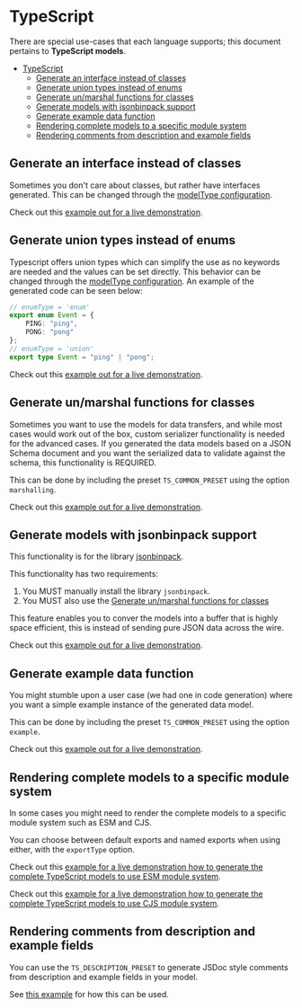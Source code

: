 # TypeScript

There are special use-cases that each language supports; this document pertains to **TypeScript models**.

<!-- toc is generated with GitHub Actions do not remove toc markers -->

<!-- toc -->

- [TypeScript](#typescript)
  - [Generate an interface instead of classes](#generate-an-interface-instead-of-classes)
  - [Generate union types instead of enums](#generate-union-types-instead-of-enums)
  - [Generate un/marshal functions for classes](#generate-unmarshal-functions-for-classes)
  - [Generate models with jsonbinpack support](#generate-models-with-jsonbinpack-support)
  - [Generate example data function](#generate-example-data-function)
  - [Rendering complete models to a specific module system](#rendering-complete-models-to-a-specific-module-system)
  - [Rendering comments from description and example fields](#rendering-comments-from-description-and-example-fields)

<!-- tocstop -->

## Generate an interface instead of classes

Sometimes you don't care about classes, but rather have interfaces generated. This can be changed through the [modelType configuration](https://github.com/asyncapi/modelina/blob/master/docs/generators.md#typescript).

Check out this [example out for a live demonstration](../../examples/typescript-interface).

## Generate union types instead of enums

Typescript offers union types which can simplify the use as no keywords are needed and the values can be set directly. This behavior can be changed through the [modelType configuration](https://github.com/asyncapi/modelina/blob/master/docs/generators.md#typescript). An example of the generated code can be seen below:

```ts
// enumType = 'enum'
export enum Event = {
    PING: "ping",
    PONG: "pong"
};
// enumType = 'union'
export type Event = "ping" | "pong";
```

Check out this [example out for a live demonstration](../../examples/typescript-enum-type).

## Generate un/marshal functions for classes

Sometimes you want to use the models for data transfers, and while most cases would work out of the box, custom serializer functionality is needed for the advanced cases. If you generated the data models based on a JSON Schema document and you want the serialized data to validate against the schema, this functionality is REQUIRED.

This can be done by including the preset `TS_COMMON_PRESET` using the option `marshalling`.

Check out this [example out for a live demonstration](../../examples/typescript-generate-marshalling).

## Generate models with jsonbinpack support

This functionality is for the library [jsonbinpack](https://github.com/sourcemeta/jsonbinpack).

This functionality has two requirements:
1. You MUST manually install the library `jsonbinpack`.
2. You MUST also use the [Generate un/marshal functions for classes](#generate-unmarshal-functions-for-classes)

This feature enables you to conver the models into a buffer that is highly space efficient, this is instead of sending pure JSON data across the wire.

Check out this [example out for a live demonstration](../../examples/typescript-generate-jsonbinpack/).

## Generate example data function

You might stumble upon a user case (we had one in code generation) where you want a simple example instance of the generated data model.

This can be done by including the preset `TS_COMMON_PRESET` using the option `example`.

Check out this [example out for a live demonstration](../../examples/typescript-generate-example).


## Rendering complete models to a specific module system
In some cases you might need to render the complete models to a specific module system such as ESM and CJS.

You can choose between default exports and named exports when using either, with the `exportType` option.

Check out this [example for a live demonstration how to generate the complete TypeScript models to use ESM module system](../../examples/typescript-use-esm).

Check out this [example for a live demonstration how to generate the complete TypeScript models to use CJS module system](../../examples/typescript-use-cjs).

## Rendering comments from description and example fields
You can use the `TS_DESCRIPTION_PRESET` to generate JSDoc style comments from description and example fields in your model.

See [this example](../../examples/typescript-generate-comments) for how this can be used.